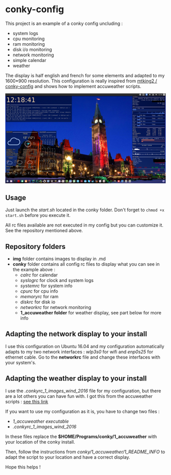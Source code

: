 # conky-config
This project is an example of a conky config uncluding :
  - system logs
  - cpu monitoring
  - ram monitoring
  - disk i/o monitoring
  - network monitoring
  - simple calendar
  - weather


The display is half english and french for some elements and adapted to my 1600*900 resolution. This configuration is really inspired from [mtking2 / conky-config](https://github.com/mtking2/conky-config) and shows how to implement accuweather scripts.

<img src="img/example.png">

## Usage
Just launch the *start.sh* located in the conky folder. Don't forget to `chmod +x start.sh` before you execute it.

All rc files available are not executed in my config but you can customize it. See the repository mentioned above.

## Repository folders
  - **img** folder contains images to display in .md
  - **conky** folder contains all config rc files to display what you can see in the example above :
    - *calrc* for calendar
    - *syslogrc* for clock and system logs
    - *systemrc* for system info
    - *cpurc* for cpu info
    - *memoryrc* for ram
    - *diskrc* for disk io
    - *networkrc* for network monitoring
    - **1_accuweather folder** for weather display, see part below for more info

## Adapting the network display to your install
I use this configuration on Ubuntu 16.04 and my configuration automatically adapts to my two network interfaces : *wlp3s0* for wifi and *enp0s25* for ethernet cable. Go to the **networkrc** file and change these interfaces with your system's.

## Adapting the weather display to your install
I use the *.conkyrc_1_images_wind_2016* file for my configuration, but there are a lot others you can have fun with. I got this from the accuweather scripts : [see this link](https://forums.bunsenlabs.org/viewtopic.php?id=189)

If you want to use my configuration as it is, you have to change two files :
  - *1_accuweather executable*
  - *.conkyrc_1_images_wind_2016*

In these files replace the **$HOME/Programs/conky/1_accuweather** with your location of the conky install.

Then, follow the instructions from *conky/1_accuweather/1_README_INFO* to adapt the script to your location and have a correct display.

Hope this helps !
